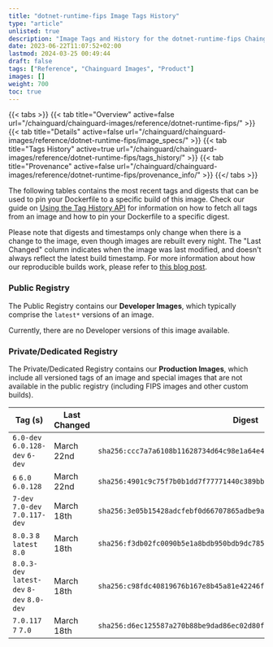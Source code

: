 ```yaml
---
title: "dotnet-runtime-fips Image Tags History"
type: "article"
unlisted: true
description: "Image Tags and History for the dotnet-runtime-fips Chainguard Image"
date: 2023-06-22T11:07:52+02:00
lastmod: 2024-03-25 00:49:44
draft: false
tags: ["Reference", "Chainguard Images", "Product"]
images: []
weight: 700
toc: true
---
```


{{< tabs >}}
{{< tab title="Overview" active=false url="/chainguard/chainguard-images/reference/dotnet-runtime-fips/" >}}
{{< tab title="Details" active=false url="/chainguard/chainguard-images/reference/dotnet-runtime-fips/image_specs/" >}}
{{< tab title="Tags History" active=true url="/chainguard/chainguard-images/reference/dotnet-runtime-fips/tags_history/" >}}
{{< tab title="Provenance" active=false url="/chainguard/chainguard-images/reference/dotnet-runtime-fips/provenance_info/" >}}
{{</ tabs >}}

The following tables contains the most recent tags and digests that can be used to pin your Dockerfile to a specific build of this image. Check our guide on [Using the Tag History API](/chainguard/chainguard-images/using-the-tag-history-api/) for information on how to fetch all tags from an image and how to pin your Dockerfile to a specific digest.

Please note that digests and timestamps only change when there is a change to the image, even though images are rebuilt every night. The "Last Changed" column indicates when the image was last modified, and doesn't always reflect the latest build timestamp. For more information about how our reproducible builds work, please refer to [this blog post](https://www.chainguard.dev/unchained/reproducing-chainguards-reproducible-image-builds).

### Public Registry
The Public Registry contains our **Developer Images**, which typically comprise the `latest*` versions of an image.

Currently, there are no Developer versions of this image available.

### Private/Dedicated Registry
The Private/Dedicated Registry contains our **Production Images**, which include all versioned tags of an image and special images that are not available in the public registry (including FIPS images and other custom builds).

| Tag (s)                                     | Last Changed | Digest                                                                    |
|---------------------------------------------|--------------|---------------------------------------------------------------------------|
|  `6.0-dev` `6.0.128-dev` `6-dev`            | March 22nd   | `sha256:ccc7a7a6108b11628734d64c98e1a64e4f2f11be85c849c38eb35f5e9c5f9b90` |
|  `6` `6.0` `6.0.128`                        | March 22nd   | `sha256:4901c9c75f7b0b1dd7f77771440c389bb0e7544f99e85cb6a3789ca6bb8500e2` |
|  `7-dev` `7.0-dev` `7.0.117-dev`            | March 18th   | `sha256:3e05b15428adcfebf0d66707865adbe9a3af5b9011561b971a44079dab89ffd2` |
|  `8.0.3` `8` `latest` `8.0`                 | March 18th   | `sha256:f3db02fc0090b5e1a8bdb950bdb9dc7853036650b63534b31c538f63fc8f99e0` |
|  `8.0.3-dev` `latest-dev` `8-dev` `8.0-dev` | March 18th   | `sha256:c98fdc40819676b167e8b45a81e42246f5c1bad3d3a3b003bb7ae0cc74055e5f` |
|  `7.0.117` `7` `7.0`                        | March 18th   | `sha256:d6ec125587a270b88be9dad86ec02d80ffa2fb295d1eb172213777fc3dc60760` |

